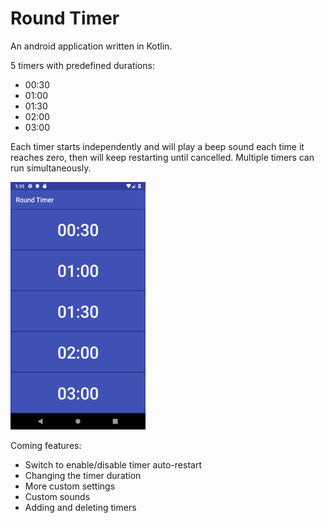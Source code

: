 # Round Timer
An android application written in Kotlin.

5 timers with predefined durations:
* 00:30
* 01:00
* 01:30
* 02:00
* 03:00

Each timer starts independently and will play a beep sound each time it reaches zero, then will keep restarting until cancelled. Multiple timers can run simultaneously.

<img src="/roundtimer.png" height=396 width=216>

Coming features:
* Switch to enable/disable timer auto-restart
* Changing the timer duration
* More custom settings
* Custom sounds
* Adding and deleting timers
